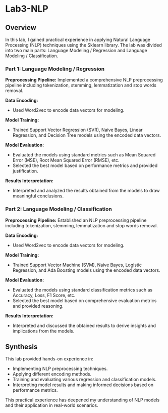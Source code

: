 # Lab3-NLP

## Overview

In this lab, I gained practical experience in applying Natural Language Processing (NLP) techniques using the Sklearn library. The lab was divided into two main parts: Language Modeling / Regression and Language Modeling / Classification.

### Part 1: Language Modeling / Regression

**Preprocessing Pipeline:**
Implemented a comprehensive NLP preprocessing pipeline including tokenization, stemming, lemmatization and stop words removal.

**Data Encoding:**
- Used Word2vec to encode data vectors for modeling.

**Model Training:**
- Trained Support Vector Regression (SVR), Naive Bayes, Linear Regression, and Decision Tree models using the encoded data vectors.

**Model Evaluation:**
- Evaluated the models using standard metrics such as Mean Squared Error (MSE), Root Mean Squared Error (RMSE), etc.
- Selected the best model based on performance metrics and provided justification.

**Results Interpretation:**
- Interpreted and analyzed the results obtained from the models to draw meaningful conclusions.

### Part 2: Language Modeling / Classification

**Preprocessing Pipeline:**
Established an NLP preprocessing pipeline including tokenization, stemming, lemmatization and stop words removal.

**Data Encoding:**
- Used Word2vec to encode data vectors for modeling.

**Model Training:**
- Trained Support Vector Machine (SVM), Naive Bayes, Logistic Regression, and Ada Boosting models using the encoded data vectors.

**Model Evaluation:**
- Evaluated the models using standard classification metrics such as Accuracy, Loss, F1 Score, etc.
- Selected the best model based on comprehensive evaluation metrics and provided reasoning.

**Results Interpretation:**
- Interpreted and discussed the obtained results to derive insights and implications from the models.

## Synthesis

This lab provided hands-on experience in:
- Implementing NLP preprocessing techniques.
- Applying different encoding methods.
- Training and evaluating various regression and classification models.
- Interpreting model results and making informed decisions based on performance metrics.

This practical experience has deepened my understanding of NLP models and their application in real-world scenarios.
